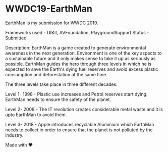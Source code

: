 # WWDC19-EarthMan

EarthMan is my submission for WWDC 2019. 

Frameworks used - UIKit, AVFoundation, PlaygroundSupport
Status - Submitted

Description:
  EarthMan is a game created to generate environmental awareness in the next generation. Environment is one of the key aspects to a sustainable future and it only makes sense to take it up as seriously as possible. EarthMan guides the hero through three levels in which he is expected to save the Earth's dying fuel reserves and avoid excess plastic consumption and deforestation at the same time.
  
  The three levels take place in three different decades:
  
  Level 1- 1998 - Plastic use increases and Petrol reserves start dying. EarthMan needs to ensure the safety of the planet.
  
  Level 2- 2008 - The IT revolution creates considerable metal waste and it is upto EarthMan to avoid them.
  
  Level 3- 2018 - Apple introduces recyclable Aluminium which EarthMan needs to collect in order to ensure that the planet is not polluted by the industry.
  
Made with ❤️ 

